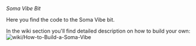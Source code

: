 *Soma Vibe Bit*

Here you find the code to the Soma Vibe bit.

In the wiki section you'll find detailed description on how to build your own: ![wiki/How-to-Build-a-Soma-Vibe](wiki/How-to-Build-a-Soma-Vibe)

<!--
**somaBits/somabits** is a ✨ _special_ ✨ repository because its `README.md` (this file) appears on your GitHub profile.

Here are some ideas to get you started:

- 🔭 I’m currently working on ...
- 🌱 I’m currently learning ...
- 👯 I’m looking to collaborate on ...
- 🤔 I’m looking for help with ...
- 💬 Ask me about ...
- 📫 How to reach me: ...
- 😄 Pronouns: ...
- ⚡ Fun fact: ...
-->
